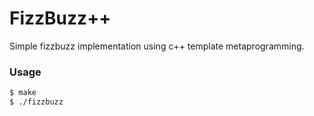 # FizzBuzz++

Simple fizzbuzz implementation using c++ template metaprogramming.

### Usage
```sh
$ make
$ ./fizzbuzz
```

